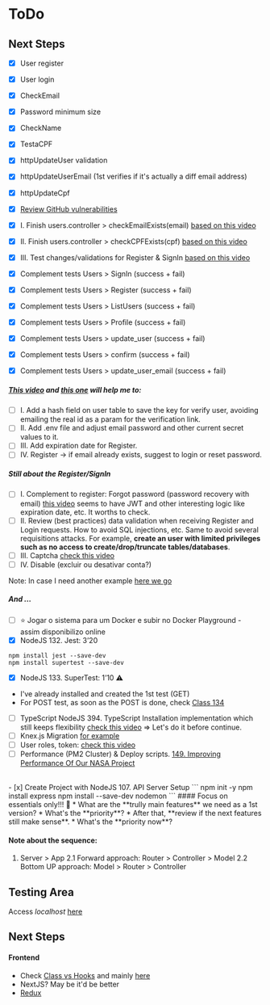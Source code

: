 # ToDo
<!-- ![](https://encrypted-tbn0.gstatic.com/images?q=tbn:ANd9GcTNgS4NjTHOlP7WmZ3pIngUGbEa8IQ3yOVvfg&usqp=CAU) -->
 
## Next Steps

- [x] User register
- [x] User login
- [x] CheckEmail
- [x] Password minimum size
- [x] CheckName
- [x] TestaCPF
- [x] httpUpdateUser validation
- [x] httpUpdateUserEmail (1st verifies if it's actually a diff email address)
- [x] httpUpdateCpf
- [x] [Review GitHub vulnerabilities]('https://github.com/lpkyrius/newsavic-api/security/dependabot')
- [x] I. Finish users.controller > checkEmailExists(email) [based on this video]('https://youtu.be/yY2gXnRGVUw?list=PLk8gdrb2DmCi-9ys7sVZvKNQISs5Bkw-t')
- [x] II. Finish users.controller > checkCPFExists(cpf) [based on this video]('https://youtu.be/yY2gXnRGVUw?list=PLk8gdrb2DmCi-9ys7sVZvKNQISs5Bkw-t')
- [x] III. Test changes/validations for Register & SignIn [based on this video]('https://youtu.be/yY2gXnRGVUw?list=PLk8gdrb2DmCi-9ys7sVZvKNQISs5Bkw-t')
- [x] Complement tests Users > SignIn (success + fail)
- [x] Complement tests Users > Register  (success + fail)
- [x] Complement tests Users > ListUsers (success + fail)
- [x] Complement tests Users > Profile (success + fail)
- [x] Complement tests Users > update_user (success + fail)
- [x] Complement tests Users > confirm (success + fail)
- [x] Complement tests Users > update_user_email (success + fail)


##### [This video]('https://youtu.be/v6Ul3o8D-js?list=PLk8gdrb2DmCi-9ys7sVZvKNQISs5Bkw-t&t=286') and [this one]('https://youtu.be/XqOIjQ78oJA?list=PLk8gdrb2DmCi-9ys7sVZvKNQISs5Bkw-t') will help me to: 
- [ ] I. Add a hash field on user table to save the key for verify user, avoiding emailing the real id as a param for the verification link. 
- [ ] II. Add .env file and adjust email password and other current secret values to it.
- [ ] III. Add expiration date for Register.
- [ ] IV. Register -> if email already exists, suggest to login or reset password.

##### Still about the Register/SignIn
- [ ] I. Complement to register: Forgot password (password recovery with email) [this video]('https://youtu.be/72JYhSoVYPc') seems to have JWT and other interesting logic like expiration date, etc. It worths to check.
- [ ] II. Review (best practices) data validation when receiving Register and Login requests. How to avoid SQL injections, etc. Same to avoid several requisitions attacks. For example, **create an user with limited privileges such as no access to create/drop/truncate tables/databases**.
- [ ] III. Captcha [check this video]('https://youtu.be/u_QXNT4o_64')
- [ ] IV. Disable (excluir ou desativar conta?)

Note: In case I need another example [here we go]('https://youtu.be/T6rElSLldyc')

##### And ...

- [ ] ⭐️ Jogar o sistema para um Docker e subir no Docker Playground - assim disponibilizo online
- [x] NodeJS  132. Jest:  3’20
```
npm install jest --save-dev
npm install supertest --save-dev
```
- [x] NodeJS  133. SuperTest: 1’10 ⚠️
* I've already installed and created the 1st test (GET)
* For POST test, as soon as the POST is done, check [Class 134]('https://www.udemy.com/course/complete-nodejs-developer-zero-to-mastery/learn/lecture/26199790#overview') 
- [ ] TypeScript NodeJS 394. TypeScript Installation implementation which still keeps flexibility [check this video]('https://youtu.be/AIVWz9tDIxM?t=428') => Let's do it before continue.
- [ ] Knex.js Migration [for example]('https://youtu.be/6HmC32AY41k')
- [ ] User roles, token: [check this video]('https://youtu.be/Tw5LupcpKS4')
- [ ] Performance (PM2 Cluster) & Deploy scripts. [149. Improving Performance Of Our NASA Project]('https://www.udemy.com/course/complete-nodejs-developer-zero-to-mastery/learn/lecture/26009832#overview')

<br>
- [x] Create Project with NodeJS 107. API Server Setup 
```
npm init -y
npm install express 
npm install --save-dev nodemon
```
#### Focus on essentials only!!! 👀
* What are the **trully main features** we need as a 1st version?
* What's the **priority**?
* After that, **review if the next features still make sense**.
* What's the **priority now**?



#### Note about the sequence:
1. Server > App
2.1 Forward approach: Router > Controller > Model
2.2 Bottom UP approach: Model > Router > Controller

## Testing Area
Access _localhost_ [here](http://localhost:8000/grupos)


## Next Steps
#### Frontend 
* Check [Class vs Hooks]('https://www.udemy.com/course/the-complete-web-developer-zero-to-mastery/learn/lecture/26127202#overview') and mainly [here]('https://www.udemy.com/course/the-complete-web-developer-zero-to-mastery/learn/lecture/36906286#overview')
* NextJS? May be it'd be better 
* [Redux]('https://www.udemy.com/course/the-complete-web-developer-zero-to-mastery/learn/lecture/10173568#overview')